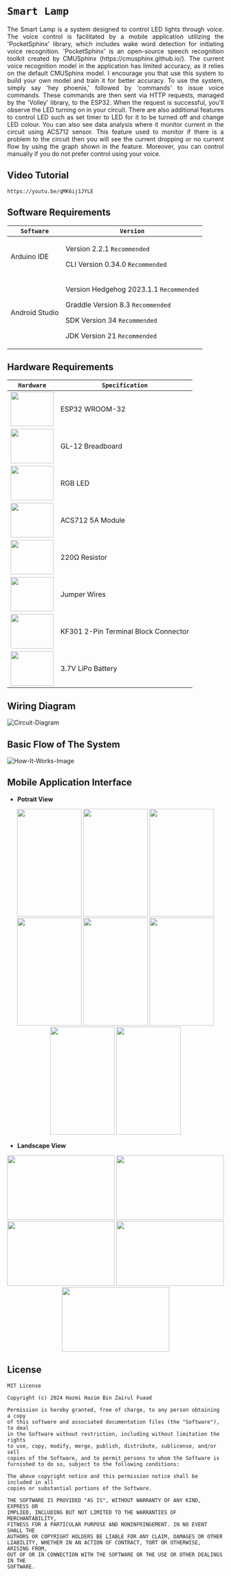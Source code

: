 # `Smart Lamp`
<p align="justify">
The Smart Lamp is a system designed to control LED lights through voice. The voice control is facilitated by a mobile application utilizing the 'PocketSphinx' library, which includes wake word detection for initiating voice recognition. 'PocketSphinx' is an open-source speech recognition toolkit created by CMUSphinx (https://cmusphinx.github.io/). The current voice recognition model in the application has limited accuracy, as it relies on the default CMUSphinx model. I encourage you that use this system to build your own model and train it for better accuracy. To use the system, simply say 'hey phoenix,' followed by 'commands' to issue voice commands. These commands are then sent via HTTP requests, managed by the 'Volley' library, to the ESP32. When the request is successful, you'll observe the LED turning on in your circuit. There are also additional features to control LED such as set timer to LED for it to be turned off and change LED colour. You can also see data analysis where it monitor current in the circuit using ACS712 sensor. This feature used to monitor if there is a problem to the circuit then you will see the current dropping or no current flow by using the graph shown in the feature. Moreover, you can control manually if you do not prefer control using your voice.
</p>

## Video Tutorial
```
https://youtu.be/qMK6ij1JYLE
```

## Software Requirements
| `Software` | `Version` |
| --------------------- | ----------------------------------------- |
| Arduino IDE           | <p>Version 2.2.1 `Recommended`</p> <p>CLI Version 0.34.0 `Recommended`</p> |
| Android Studio        | <p>Version Hedgehog 2023.1.1 `Recommended`</p> <p>Graddle Version 8.3 `Recommended`</p> <p>SDK Version 34 `Recommended`</p> <p>JDK Version 21 `Recommended`</p> |                 

## Hardware Requirements
| `Hardware` | `Specification` |
| ---------- | ------ |
|<img src="Images/ESP32.png" width="100px" height="80px"> | ESP32 WROOM-32 |
|<img src="Images/Breadboard.png" width="100px" height="80px"> | GL-12 Breadboard | 
|<img src="Images/Rgb-LED.png" width="100px" height="80px"> | RGB LED |
|<img src="Images/ACS712.png" width="100px" height="80px"> | ACS712 5A Module |
|<img src="Images/Resistor.png" width="100px" height="80px"> | 220Ω Resistor |
|<img src="Images/Jumper-Wires.png" width="100px" height="80px"> | Jumper Wires |
|<img src="Images/KF301-Terminal-Block-Connector.png" width="100px" height="80px"> | KF301 2-Pin Terminal Block Connector |
|<img src="Images/LiPo4-Battery.png" width="100px" height="80px"> | 3.7V LiPo Battery |

## Wiring Diagram
![Circuit-Diagram](./Images/Circuit-Diagram-2.png)

## Basic Flow of The System
![How-It-Works-Image](./Images/How-It-Works.png)

## Mobile Application Interface
- **Potrait View**
<p align="middle">
<img src="Images/Home-Potrait.png" width="150px" height="250px">
<img src="Images/Phoenix-Guide-Potrait.png" width="150px" height="250px">
<img src="Images/Lamps-Control-Potrait.png" width="150px" height="250px">
<img src="Images/Timer-Empty-Potrait.png" width="150px" height="250px">
<img src="Images/Timer-Function-Potrait.png" width="150px" height="250px">
<img src="Images/Timer-Potrait.png" width="150px" height="250px">
<img src="Images/Colour-Editor-Potrait.png" width="150px" height="250px">
<img src="Images/Data-Analysis-Potrait.png" width="150px" height="250px">
</p>

- **Landscape View**
<p align="middle">
<img src="Images/Home-Landscape.png" width="250px" height="150px">
<img src="Images/Phoenix-Guide-Landscape.png" width="250px" height="150px">
<img src="Images/Lamps-Control-Landscape.png" width="250px" height="150px">
<img src="Images/Colour-Editor-Landscape.png" width="250px" height="150px">
<img src="Images/Data-Analysis-Landscape.png" width="250px" height="150px">
</p>

## License
```
MIT License

Copyright (c) 2024 Hazmi Hazim Bin Zairul Fuaad

Permission is hereby granted, free of charge, to any person obtaining a copy
of this software and associated documentation files (the "Software"), to deal
in the Software without restriction, including without limitation the rights
to use, copy, modify, merge, publish, distribute, sublicense, and/or sell
copies of the Software, and to permit persons to whom the Software is
furnished to do so, subject to the following conditions:

The above copyright notice and this permission notice shall be included in all
copies or substantial portions of the Software.

THE SOFTWARE IS PROVIDED "AS IS", WITHOUT WARRANTY OF ANY KIND, EXPRESS OR
IMPLIED, INCLUDING BUT NOT LIMITED TO THE WARRANTIES OF MERCHANTABILITY,
FITNESS FOR A PARTICULAR PURPOSE AND NONINFRINGEMENT. IN NO EVENT SHALL THE
AUTHORS OR COPYRIGHT HOLDERS BE LIABLE FOR ANY CLAIM, DAMAGES OR OTHER
LIABILITY, WHETHER IN AN ACTION OF CONTRACT, TORT OR OTHERWISE, ARISING FROM,
OUT OF OR IN CONNECTION WITH THE SOFTWARE OR THE USE OR OTHER DEALINGS IN THE
SOFTWARE.
```